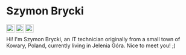 # Szymon Brycki

<a href="https://www.linkedin.com/in/szymon-brycki-3bb90572/">
<img align="left" alt="Szymon Brycki Linkedin" width="22px" src="https://cdn.jsdelivr.net/npm/simple-icons@v3/icons/linkedin.svg">
</a>

<a href="https://www.facebook.com/szymon.brycki">
<img align="left" alt="Szymon Brycki Facebook" width="22px" src="https://cdn.jsdelivr.net/npm/simple-icons@3.13.0/icons/facebook.svg">
</a>

<a href="https://twitter.com/SBrycki">
<img align="left" alt="Szymon Brycki Twitter" width="22px" src="https://cdn.jsdelivr.net/npm/simple-icons@3.13.0/icons/twitter.svg">
</a>

<br>

Hi! I'm Szymon Brycki, an IT technician originally from a small town of Kowary, Poland, currently living in Jelenia Góra. Nice to meet you! ;)
